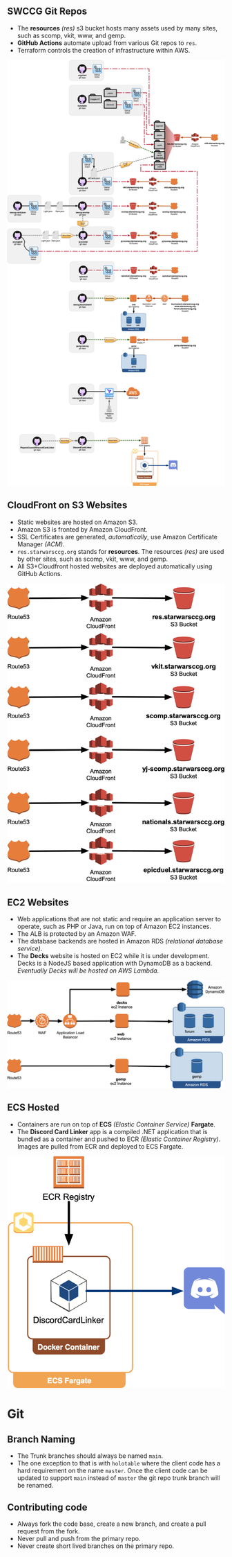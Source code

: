 

## SWCCG Git Repos

* The **resources** *(res)* s3 bucket hosts many assets used by many sites, such as scomp, vkit, www, and gemp.
* **GitHub Actions** automate upload from various Git repos to `res`.
* Terraform controls the creation of infrastructure within AWS.

![SWCCG Git Repos List](pix/swccg_git_repos.png)





## CloudFront on S3 Websites

* Static websites are hosted on Amazon S3.
* Amazon S3 is fronted by Amazon CloudFront.
* SSL Certificates are generated, *automatically*, use Amazon Certificate Manager *(ACM)*.
* `res.starwarsccg.org` stands for **resources**. The resources _(res)_ are used by other sites, such as scomp, vkit, www, and gemp.
* All S3+Cloudfront hosted websites are deployed automatically using GitHub Actions.

![SWCCG S3 with CloudFront hosted Websites](pix/swccg_cloudfront_s3_websites.png)





## EC2 Websites

* Web applications that are not static and require an application server to operate, such as PHP or Java, run on top of Amazon EC2 instances.
* The ALB is protected by an Amazon WAF.
* The database backends are hosted in Amazon RDS _(relational database service)_.
* The **Decks** website is hosted on EC2 while it is under development.<br />Decks is a NodeJS based application with DynamoDB as a backend.<br />_Eventually Decks will be hosted on AWS Lambda._

![SWCCG EC2 hosted Websites](pix/swccg_ec2_websites.png)





## ECS Hosted

* Containers are run on top of **ECS** _(Elastic Container Service)_ **Fargate**.
* The **Discord Card Linker** app is a compiled .NET application that is bundled as a container and pushed to ECR _(Elastic Container Registry)_. Images are pulled from ECR and deployed to ECS Fargate.

![SWCCG ECS hosted](pix/swccg_ecs_hosted.png)





# Git

## Branch Naming

* The Trunk branches should always be named `main`.
* The one exception to that is with `holotable` where the client code has a hard requirement on the name `master`. Once the client code can be updated to support `main` instead of `master` the git repo trunk branch will be renamed.

## Contributing code

* Always fork the code base, create a new branch, and create a pull request from the fork.
* Never pull and push from the primary repo.
* Never create short lived branches on the primary repo.





